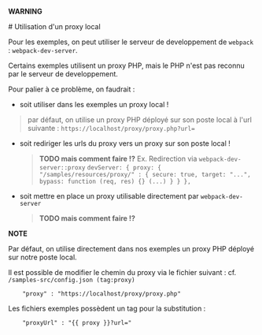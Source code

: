 **WARNING**

# Utilisation d'un proxy local

Pour les exemples, on peut utiliser le serveur de developpement de `webpack` :
`webpack-dev-server`.

Certains exemples utilisent un proxy PHP, mais le PHP n'est pas reconnu par le
serveur de developpement.

Pour palier à ce problème, on faudrait :

* soit utiliser dans les exemples un proxy local !
> par défaut, on utilise un proxy PHP déployé sur son poste local à l'url suivante :
    `https://localhost/proxy/proxy.php?url=`

* soit rediriger les urls du proxy vers un proxy sur son poste local !
    > **TODO mais comment faire !?**
    Ex. Redirection via `webpack-dev-server::proxy`
        ```
        devServer: {
            proxy: {
                "/samples/resources/proxy/" : {
                    secure: true,
                    target: "...",
                    bypass: function (req, res) {}
                    (...)
                }
            }
        },
        ```

* soit mettre en place un proxy utilisable directement par `webpack-dev-server`
    > **TODO mais comment faire !?**


**NOTE**

Par défaut, on utilise directement dans nos exemples un proxy PHP déployé sur
notre poste local.

Il est possible de modifier le chemin du proxy via le fichier
suivant : cf. `/samples-src/config.json (tag:proxy)`
```
    "proxy" : "https://localhost/proxy/proxy.php"
```

Les fichiers exemples possèdent un tag pour la substitution :
```
    "proxyUrl" : "{{ proxy }}?url="
```
